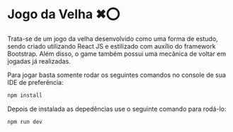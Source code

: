 # Jogo da Velha ✖⭕

Trata-se de um jogo da velha desenvolvido como uma forma de estudo, sendo criado utilizando React JS e estilizado com auxílio do framework Bootstrap.
Além disso, o game também possui uma mecânica de voltar em jogadas já realizadas.

Para jogar basta somente rodar os seguintes comandos no console de sua IDE de preferência:
```bash
npm install
````
Depois de instalada as depedências use o seguinte comando para rodá-lo:
```bash
npm run dev
